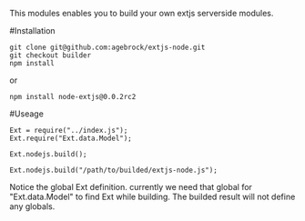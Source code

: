 This modules enables you to build your own extjs serverside modules.


#Installation

	git clone git@github.com:agebrock/extjs-node.git
	git checkout builder
	npm install
 
or

	npm install node-extjs@0.0.2rc2
  

#Useage

	Ext = require("../index.js");
	Ext.require("Ext.data.Model");
	
	Ext.nodejs.build();
	
	Ext.nodejs.build("/path/to/builded/extjs-node.js");
	
	
Notice the global Ext definition. currently we need that global for "Ext.data.Model" to find Ext while building.
The builded result will not define any globals.
